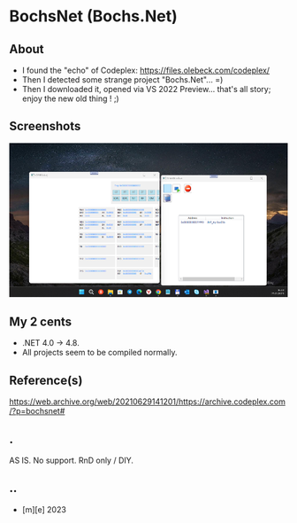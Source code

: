 # BochsNet (Bochs.Net) 

## About
 - I found the "echo" of Codeplex: https://files.olebeck.com/codeplex/
 - Then I detected some strange project "Bochs.Net"... =)
 - Then I downloaded it, opened via VS 2022 Preview... that's all story; enjoy the new old thing ! ;)

## Screenshots 
![BochsNet](images/shot1.png) 

## My 2 cents
 - .NET 4.0 -> 4.8.
 - All projects seem to be compiled normally.

## Reference(s)
https://web.archive.org/web/20210629141201/https://archive.codeplex.com/?p=bochsnet#

## .
AS IS. No support. RnD only / DIY.

## ..
- [m][e] 2023



